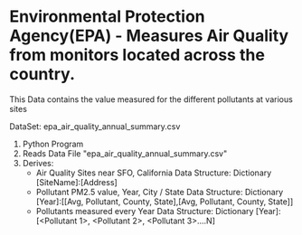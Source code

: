 # Environmental Protection Agency(EPA) - Measures Air Quality from monitors located across the country. 
This Data contains the value measured for the different pollutants at various sites

DataSet: epa_air_quality_annual_summary.csv
1) Python Program
2) Reads Data File "epa_air_quality_annual_summary.csv"
3) Derives:
    - Air Quality Sites near SFO, California
        Data Structure: Dictionary [SiteName]:[Address]
    - Pollutant PM2.5 value, Year, City / State
        Data Structure: Dictionary [Year]:[[Avg, Pollutant, County, State],[Avg, Pollutant, County, State]]
    - Pollutants measured every Year
        Data Structure: Dictionary [Year]:[<Pollutant 1>, <Pollutant 2>, <Pollutant 3>....N]
